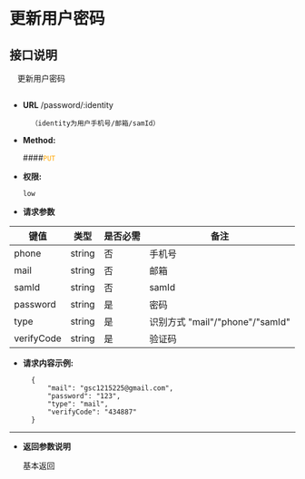 # 更新用户密码

## 接口说明

　更新用户密码

## 


* **URL**
        /password/:identity
        
        （identity为用户手机号/邮箱/samId）

* **Method:**
  
  ####<font color=orange>`PUT`</font>

* **权限:**

  `low`

*  **请求参数**

**键值** | **类型** | **是否必需** | **备注**
---------|----------|--------------|---------
phone|string|否|手机号
mail|string|否|邮箱
samId|string|否|samId
password|string|是|密码
type|string|是|识别方式 "mail"/"phone"/"samId"
verifyCode|string|是|验证码

* **请求内容示例:**


        {
            "mail": "gsc1215225@gmail.com",
            "password": "123",
            "type": "mail",
            "verifyCode": "434887"
        } 
--- 
*  **返回参数说明**

    基本返回